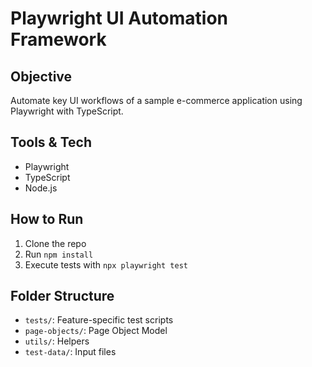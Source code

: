 
# Playwright UI Automation Framework

## Objective
Automate key UI workflows of a sample e-commerce application using Playwright with TypeScript.

## Tools & Tech
- Playwright
- TypeScript
- Node.js

## How to Run
1. Clone the repo
2. Run `npm install`
3. Execute tests with `npx playwright test`

## Folder Structure
- `tests/`: Feature-specific test scripts
- `page-objects/`: Page Object Model
- `utils/`: Helpers
- `test-data/`: Input files
